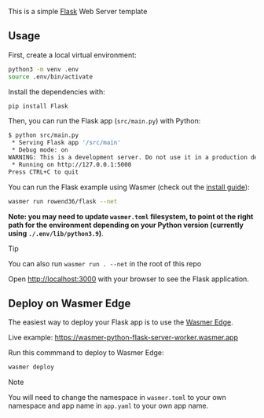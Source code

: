 This is a simple [Flask](https://flask.palletsprojects.com/en/3.0.x/) Web Server template


## Usage

First, create a local virtual environment:

```bash
python3 -m venv .env
source .env/bin/activate
```

Install the dependencies with:

```bash
pip install Flask
```

Then, you can run the Flask app (`src/main.py`) with Python:

```bash
$ python src/main.py
 * Serving Flask app '/src/main'
 * Debug mode: on
WARNING: This is a development server. Do not use it in a production deployment. Use a production WSGI server instead.
 * Running on http://127.0.0.1:5000
Press CTRL+C to quit
```


You can run the Flask example using Wasmer (check out the [install guide](https://docs.wasmer.io/install)):

```bash
wasmer run rowend36/flask --net
```

**Note: you may need to update `wasmer.toml` filesystem, to point ot the right path for the environment depending on your Python version (currently using `./.env/lib/python3.9`)**.

> [!TIP]
> You can also run `wasmer run . --net` in the root of this repo

Open [http://localhost:3000](http://localhost:3000) with your browser to see the Flask application.


## Deploy on Wasmer Edge

The easiest way to deploy your Flask app is to use the [Wasmer Edge](https://wasmer.io/products/edge).

Live example: https://wasmer-python-flask-server-worker.wasmer.app

Run this commmand to deploy to Wasmer Edge:

```bash
wasmer deploy
```

> [!NOTE]
> You will need to change the namespace in `wasmer.toml` to your own namespace and app name in `app.yaml` to your own app name.
